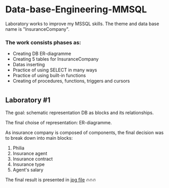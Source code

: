 # Data-base-Engineering-MMSQL
Laboratory works to improve my MSSQL skills. The theme and data base name is "InsuranceCompany". 
### The work consists phases as:
  - Creating DB ER-diagramme
  - Creating 5 tables for InsuranceCompany
  - Datas inserting  
  - Practice of using SELECT in many ways
  - Practice of using built-in functions
  - Creating of procedures, functions, triggers and cursors

#
## Laboratory #1
The goal: schematic representation DB as blocks and its relationships.

The final choise of representation: ER-diagramme.

As insurance company is composed of components, the final decision was to break down into main blocks:
  1) Philia
  2) Insurance agent
  3) Insurance contract
  4) Insurance type
  5) Agent's salary

The final result is presented in [jpg file](https://github.com/MilaHalko/DB-InsuranceCompany/blob/main/InsuranceCompanyER.jpg) :fire::fire::fire:
